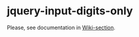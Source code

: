 jquery-input-digits-only
========================

Please, see documentation in <a href="https://github.com/aquirier/jquery-input-digits-only/wiki">Wiki-section</a>.
